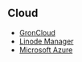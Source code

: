 ## Cloud
- [GronCloud](https://groncloud.com/products?ref=producthunt)
- [Linode Manager](https://cloud.linode.com/linodes)
- [Microsoft Azure](https://portal.azure.com/#home)